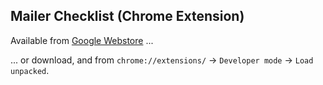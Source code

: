## Mailer Checklist (Chrome Extension)

Available from <a href="https://chrome.google.com/webstore/detail/mailer-checklist/kconkgggjoljllcdenjfokomklmlbfig?hl=en-GB&gl=GB" target="_blank">Google Webstore</a> ...

... or download, and from `chrome://extensions/` -> `Developer mode` -> `Load unpacked`.
